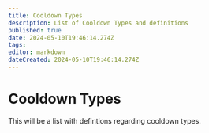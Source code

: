 ```yaml
---
title: Cooldown Types
description: List of Cooldown Types and definitions
published: true
date: 2024-05-10T19:46:14.274Z
tags: 
editor: markdown
dateCreated: 2024-05-10T19:46:14.274Z
---
```


# Cooldown Types
This will be a list with defintions regarding cooldown types.